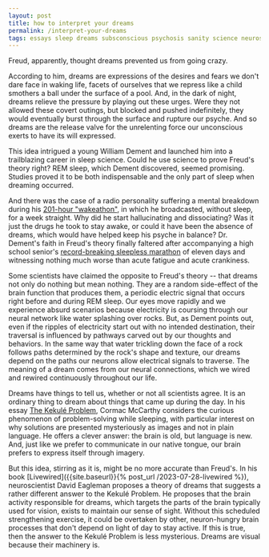 ```yaml
---
layout: post
title: how to interpret your dreams
permalink: /interpret-your-dreams
tags: essays sleep dreams subsconscious psychosis sanity science neuroscience neuroplasticity evolution problem-solving thinking freud william-dement david-eagleman cormac-mccarthy
---
```


Freud, apparently, thought dreams prevented us from going crazy.
<!--more-->
According to him, dreams are expressions of the desires and fears we don't dare face in waking life, facets of ourselves that we repress like a child smothers a ball under the surface of a pool.
And, in the dark of night, dreams relieve the pressure by playing out these urges.
Were they not allowed these covert outings, but blocked and pushed indefinitely, they would eventually burst through the surface and rupture our psyche.
And so dreams are the release valve for the unrelenting force our unconscious exerts to have its will expressed.

This idea intrigued a young William Dement and launched him into a trailblazing career in sleep science.
Could he use science to prove Freud's theory right?
REM sleep, which Dement discovered, seemed promising.
Studies proved it to be both indispensable and the only part of sleep when dreaming occurred.

And there was the case of a radio personality suffering a mental breakdown during his [201-hour "wakeathon"](https://en.wikipedia.org/wiki/Peter_Tripp), in which he broadcasted, without sleep, for a week straight.
Why did he start hallucinating and dissociating?
Was it just the drugs he took to stay awake, or could it have been the absence of dreams, which would have helped keep his psyche in balance?
Dr. Dement's faith in Freud's theory finally faltered after accompanying a high school senior's [record-breaking sleepless marathon](https://en.wikipedia.org/wiki/Randy_Gardner_sleep_deprivation_experiment) of eleven days and witnessing nothing much worse than acute fatigue and acute crankiness.

Some scientists have claimed the opposite to Freud's theory -- that dreams not only do nothing but mean nothing.
They are a random side-effect of the brain function that produces them, a periodic electric signal that occurs right before and during REM sleep.
Our eyes move rapidly and we experience absurd scenarios because electricity is coursing through our neural network like water splashing over rocks.
But, as Dement points out, even if the ripples of electricity start out with no intended destination, their traversal is influenced by pathways carved out by our thoughts and behaviors.
In the same way that water trickling down the face of a rock follows paths determined by the rock's shape and texture, our dreams depend on the paths our neurons allow electrical signals to traverse.
The meaning of a dream comes from our neural connections, which we wired and rewired continuously throughout our life.

Dreams have things to tell us, whether or not all scientists agree.
It is an ordinary thing to dream about things that came up during the day.
In his essay [The Kekulé Problem](https://nautil.us/the-kekul-problem-236574/), Cormac McCarthy considers the curious phenomenon of problem-solving while sleeping, with particular interest on why solutions are presented mysteriously as images and not in plain language.
He offers a clever answer: the brain is old, but language is new.
And, just like we prefer to communicate in our native tongue, our brain prefers to express itself through imagery.

But this idea, stirring as it is, might be no more accurate than Freud's.
In his book [Livewired]({{site.baseurl}}{% post_url /2023-07-28-livewired %}), neuroscientist David Eagleman proposes a theory of dreams that suggests a rather different answer to the Kekulé Problem.
He proposes that the brain activity responsible for dreams, which targets the parts of the brain typically used for vision, exists to maintain our sense of sight.
Without this scheduled strengthening exercise, it could be overtaken by other, neuron-hungry brain processes that don't depend on light of day to stay active.
If this is true, then the answer to the Kekulé Problem is less mysterious.
Dreams are visual because their machinery is.

